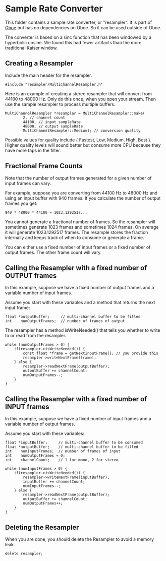 # Sample Rate Converter

This folder contains a sample rate converter, or "resampler".
It is part of [Oboe](https://github.com/google/oboe) but has no dependencies on Oboe.
So it can be used outside of Oboe.

The converter is based on a sinc function that has been windowed by a hyperbolic cosine.
We found this had fewer artifacts than the more traditional Kaiser window.

## Creating a Resampler

Include the main header for the resampler.

    #include "resampler/MultiChannelResampler.h"

Here is an example of creating a stereo resampler that will convert from 44100 to 48000 Hz.
Only do this once, when you open your stream. Then use the sample resampler to process multiple buffers.

    MultiChannelResampler *resampler = MultiChannelResampler::make(
            2, // channel count
            44100, // input sampleRate
            48000, // output sampleRate
            MultiChannelResampler::Medium); // conversion quality

Possible values for quality include { Fastest, Low, Medium, High, Best }.
Higher quality levels will sound better but consume more CPU because they have more taps in the filter.

## Fractional Frame Counts

Note that the number of output frames generated for a given number of input frames can vary.

For example, suppose you are converting from 44100 Hz to 48000 Hz and using an input buffer with 940 frames. If you calculate the number of output frames you get:

    940 * 48000 * 44100 = 1023.1292517...
    
You cannot generate a fractional number of frames. So the resampler will sometimes generate 1023 frames and sometimes 1024 frames. On average it will generate 1023.1292517 frames. The resample stores the fraction internally and keeps track of when to consume or generate a frame.

You can either use a fixed number of input frames or a fixed number of output frames. The other frame count will vary.

## Calling the Resampler with a fixed number of OUTPUT frames

In this example, suppose we have a fixed number of output frames and a variable number of input frames.

Assume you start with these variables and a method that returns the next input frame:

    float *outputBuffer;     // multi-channel buffer to be filled
    int    numOutputFrames;  // number of frames of output
    
The resampler has a method isWriteNeeded() that tells you whether to write to or read from the resampler.

    while (numOutputFrames > 0) {
        if(resampler->isWriteNeeded()) {
            const float *frame = getNextInputFrame(); // you provide this
            resampler->writeNextFrame(frame);
        } else {
            resampler->readNextFrame(outputBuffer);
            outputBuffer += channelCount;
            numOutputFrames--;
        }
    }

## Calling the Resampler with a fixed number of INPUT frames

In this example, suppose we have a fixed number of input frames and a variable number of output frames.

Assume you start with these variables:

    float *inputBuffer;     // multi-channel buffer to be consumed
    float *outputBuffer;    // multi-channel buffer to be filled
    int    numInputFrames;  // number of frames of input
    int    numOutputFrames = 0;
    int    channelCount;    // 1 for mono, 2 for stereo

    while (numInputFrames > 0) {
        if(resampler->isWriteNeeded()) {
            resampler->writeNextFrame(inputBuffer);
            inputBuffer += channelCount;
            numInputFrames--;
        } else {
            resampler->readNextFrame(outputBuffer);
            outputBuffer += channelCount;
            numOutputFrames++;
        }
    }

## Deleting the Resampler

When you are done, you should delete the Resampler to avoid a memory leak.

    delete resampler;
    
